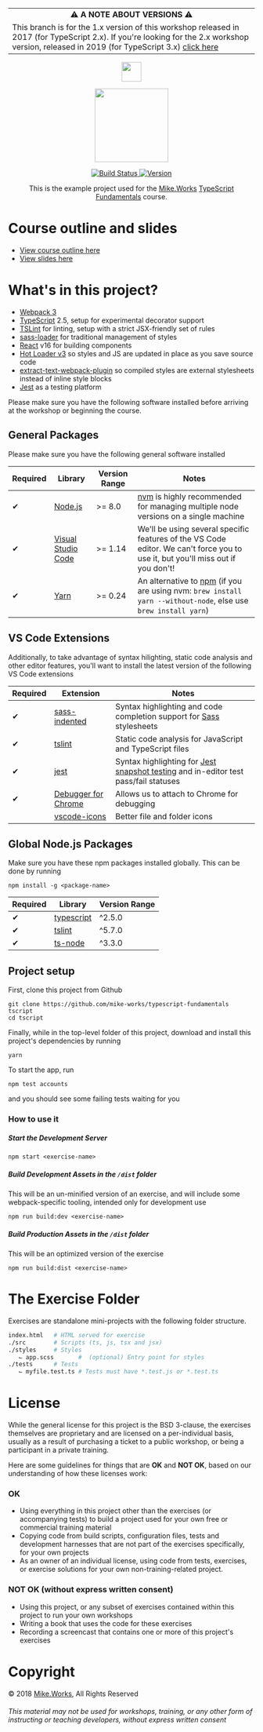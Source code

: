 <table align="center">
  <tr>
    <td align="center">
      ⚠️ <strong>A NOTE ABOUT VERSIONS</strong> ️️️⚠️
    </td>
  </tr>
  <tr>
    <td>
      This branch is for the 1.x version of this workshop released in 2017 (for TypeScript 2.x). If you're looking for the 2.x workshop version, released in 2019 (for TypeScript 3.x) <a href="https://github.com/mike-works/typescript-fundamentals/tree/v2">click here</a>
    </td>
  </tr>
</table>

<p align='center'>
  <a href="https://mike.works" target='_blank'>
    <img height=40 src='https://assets.mike.works/img/login_logo-33a9e523d451fb0d902f73d5452d4a0b.png' />
  </a> 
</p>
<p align='center'>
  <a href="https://mike.works/course/typescript-fundamentals-7832c19" target='_blank'>
    <img height=150 src='https://cloud.githubusercontent.com/assets/558005/25579415/1afbffaa-2e78-11e7-9b4a-ea44ead26bfb.png' />
  </a>
</p>
<p align='center'>
  <a href="https://travis-ci.org/mike-works/typescript-fundamentals" title="Build Status">
    <img title="Build Status" src="https://travis-ci.org/mike-works/typescript-fundamentals.svg?branch=solutions"/>
  </a>
  <a href="https://img.shields.io/github/package-json/v/mike-works/typescript-fundamentals/master.svg" title="Version">
    <img title="Version" src="https://img.shields.io/github/tag/mike-works/typescript-fundamentals.svg" />
  </a>
</p>
<p align='center'>
This is the example project used for the <a title="Mike.Works" href="https://mike.works">Mike.Works</a> <a title="TypeScript Fundamentals" href="https://mike.works/course/typescript-fundamentals-7832c19">TypeScript Fundamentals</a> course.
</p>

# Course outline and slides
 * [View course outline here](https://mike.works/course/typescript-fundamentals-7832c19)
 * [View slides here](https://docs.mike.works/typescript-slides)

# What's in this project?

* [Webpack 3](https://webpack.js.org)
* [TypeScript](https://www.typescriptlang.org) 2.5, setup for experimental decorator support
* [TSLint](https://github.com/palantir/tslint) for linting, setup with a strict JSX-friendly set of rules
* [sass-loader](https://github.com/webpack-contrib/sass-loader) for traditional management of styles
* [React](https://facebook.github.io/react/) v16 for building components
* [Hot Loader v3](https://github.com/gaearon/react-hot-loader) so styles and JS are updated in place as you save source code
* [extract-text-webpack-plugin](https://github.com/webpack-contrib/extract-text-webpack-plugin) so compiled styles are external stylesheets instead of inline style blocks
* [Jest](http://facebook.github.io/jest/) as a testing platform


Please make sure you have the following software installed before arriving at the workshop or beginning the course.

## General Packages

Please make sure you have the following general software installed

| Required | Library | Version Range | Notes |
| ------------- | ------------- | ---| --- |
| ✔ | [Node.js](http://nodejs.org/)  | >= 8.0 | [nvm](https://github.com/creationix/nvm) is highly recommended for managing multiple node versions on a single machine |
| ✔ | [Visual Studio Code](https://code.visualstudio.com/)  | >= 1.14 | We'll be using several specific features of the VS Code editor. We can't force you to use it, but you'll miss out if you don't! |
| ✔ | [Yarn](https://yarnpkg.com/)  | >= 0.24 | An alternative to [npm](https://github.com/npm/npm) (if you are using nvm: `brew install yarn --without-node`, else use `brew install yarn`) |

## VS Code Extensions

Additionally, to take advantage of syntax hilighting, static code analysis and other editor features, you'll want to install the latest version of the following VS Code extensions

| Required | Extension | Notes |
| ------------- | ------------- | --- |
| ✔ | [sass-indented](https://marketplace.visualstudio.com/items?itemName=robinbentley.sass-indented) | Syntax highlighting and code completion support for [Sass](http://sass-lang.com) stylesheets |
| ✔ | [tslint](https://marketplace.visualstudio.com/items?itemName=eg2.tslint) | Static code analysis for JavaScript and TypeScript files |
| ✔ | [jest](https://marketplace.visualstudio.com/items?itemName=Orta.vscode-jest) | Syntax highlighting for [Jest snapshot testing](https://facebook.github.io/jest/docs/snapshot-testing.html) and in-editor test pass/fail statuses |
| ✔ | [Debugger for Chrome](https://marketplace.visualstudio.com/items?itemName=msjsdiag.debugger-for-chrome) | Allows us to attach to Chrome for debugging |
|   | [vscode-icons](https://marketplace.visualstudio.com/items?itemName=robertohuertasm.vscode-icons) | Better file and folder icons |


## Global Node.js Packages

Make sure you have these npm packages installed globally. This can be done by running

```
npm install -g <package-name>
```

| Required | Library | Version Range |
| ------------- | ------------- | ---|
| ✔ | [typescript](https://github.com/microsoft/typescript)  | ^2.5.0 |
| ✔ | [tslint](https://github.com/palantir/tslint) | ^5.7.0 |
| ✔ | [ts-node](https://github.com/TypeStrong/ts-node) | ^3.3.0 |

## Project setup

First, clone this project from Github

```
git clone https://github.com/mike-works/typescript-fundamentals tscript
cd tscript
```

Finally, while in the top-level folder of this project, download and install this project's dependencies by running

```
yarn
```

To start the app, run

```
npm test accounts 
```

and you should see some failing tests waiting for you

### How to use it

##### Start the Development Server
`npm start <exercise-name>`

##### Build Development Assets in the `/dist` folder
This will be an un-minified version of an exercise, and will include some webpack-specific tooling, intended only for development use

`npm run build:dev <exercise-name>`

##### Build Production Assets in the `/dist` folder
This will be an optimized version of the exercise

`npm run build:dist <exercise-name>`

# The Exercise Folder
Exercises are standalone mini-projects with the following folder structure.
```sh
index.html   # HTML served for exercise
./src        # Scripts (ts, js, tsx and jsx)
./styles     # Styles
   ⌙ app.scss       #  (optional) Entry point for styles
./tests      # Tests
   ⌙ myfile.test.ts # Tests must have *.test.js or *.test.ts
```

# License
While the general license for this project is the BSD 3-clause, the exercises
themselves are proprietary and are licensed on a per-individual basis, usually
as a result of purchasing a ticket to a public workshop, or being a participant
in a private training.

Here are some guidelines for things that are **OK** and **NOT OK**, based on our
understanding of how these licenses work:

### OK
* Using everything in this project other than the exercises (or accompanying tests) 
to build a project used for your own free or commercial training material
* Copying code from build scripts, configuration files, tests and development 
harnesses that are not part of the exercises specifically, for your own projects
* As an owner of an individual license, using code from tests, exercises, or
exercise solutions for your own non-training-related project.

### NOT OK (without express written consent)
* Using this project, or any subset of 
exercises contained within this project to run your own workshops
* Writing a book that uses the code for these exercises
* Recording a screencast that contains one or more of this project's exercises 


# Copyright

&copy; 2018 [Mike.Works](https://mike.works), All Rights Reserved

###### This material may not be used for workshops, training, or any other form of instructing or teaching developers, without express written consent
